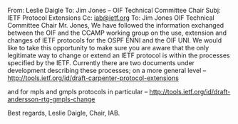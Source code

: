 

From: Leslie Daigle To: Jim Jones – OIF Technical Committee Chair Subj: IETF Protocol Extensions Cc: iab@ietf.org To: Jim Jones OIF Technical Committee Chair Mr. Jones, We have followed the information exchanged between the OIF and the CCAMP working group on the use, extension and changes of IETF protocols for the OSPF ENNI and the OIF UNI. We would like to take this opportunity to make sure you are aware that the only legitimate way to change or extend an IETF protocol is within the processes specified by the IETF. Currently there are two documents under development describing these processes; on a more general level – <http://tools.ietf.org/id/draft-carpenter-protocol-extensions>


and for mpls and gmpls protocols in particular – <http://tools.ietf.org/id/draft-andersson-rtg-gmpls-change>


Best regards, Leslie Daigle, Chair, IAB.



